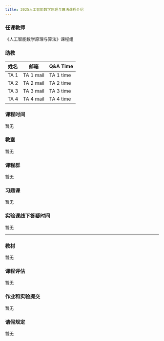 ```yaml
---
title: 2025人工智能数学原理与算法课程介绍
---
```


### 任课教师
《人工智能数学原理与算法》课程组

### 助教

| 姓名   | 邮箱                           | Q&A Time                   |
| ------ | ------------------------------ | -------------------------- |
| TA 1 | TA 1 mail   | TA 1 time |
| TA 2 | TA 2 mail   | TA 2 time |
| TA 3 | TA 3 mail   | TA 3 time |
| TA 4 | TA 4 mail   | TA 4 time |

### 课程时间

暂无

### 教室

暂无

### 课程群

暂无

### 习题课

暂无

### 实验课线下答疑时间

暂无

----

### 教材

暂无

### 课程评估

暂无

### 作业和实验提交

暂无

### 请假规定

暂无